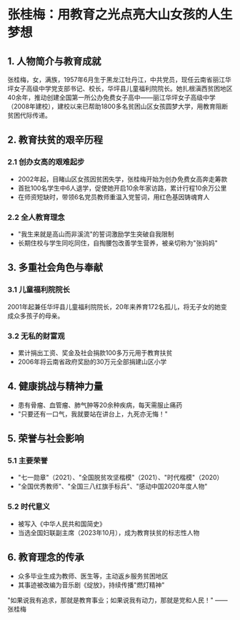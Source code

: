 # 张桂梅：用教育之光点亮大山女孩的人生梦想

## 1. 人物简介与教育成就
张桂梅，女，满族，1957年6月生于黑龙江牡丹江，中共党员，现任云南省丽江华坪女子高级中学党支部书记、校长，华坪县儿童福利院院长。她扎根滇西贫困地区40余年，推动创建全国第一所公办免费女子高中——丽江华坪女子高级中学（2008年建校），建校以来已帮助1800多名贫困山区女孩圆梦大学，用教育阻断贫困代际传递。

## 2. 教育扶贫的艰辛历程

### 2.1 创办女高的艰难起步
- 2002年起，目睹山区女孩因贫困失学，张桂梅开始为创办免费女高奔走筹款
- 首批100名学生中6人退学，促使她开启10余年家访路，累计行程10余万公里
- 在师资短缺时，带领6名党员教师重温入党誓词，用红色基因铸魂育人

### 2.2 全人教育理念
- "我生来就是高山而非溪流"的誓词激励学生突破自我限制
- 长期住校与学生同吃同住，自掏腰包改善学生营养，被亲切称为"张妈妈"

## 3. 多重社会角色与奉献

### 3.1 儿童福利院院长
2001年起兼任华坪县儿童福利院院长，20年来养育172名孤儿，将无子女的她变成众多孩子的母亲。

### 3.2 无私的财富观
- 累计捐出工资、奖金及社会捐款100多万元用于教育扶贫
- 2006年将云南省政府奖励的30万元全部捐建山区小学

## 4. 健康挑战与精神力量
- 患有骨瘤、血管瘤、肺气肿等20余种疾病，每天需服止痛药
- "只要还有一口气，我就要站在讲台上，九死亦无悔！"

## 5. 荣誉与社会影响

### 5.1 主要荣誉
- "七一勋章"（2021）、"全国脱贫攻坚楷模"（2021）、"时代楷模"（2020）
- "全国优秀教师"、"全国三八红旗手标兵"、"感动中国2020年度人物"

### 5.2 时代意义
- 被写入《中华人民共和国简史》
- 当选全国妇联副主席（2023年10月），成为教育扶贫的标志性人物

## 6. 教育理念的传承
- 众多毕业生成为教师、医生等，主动返乡服务贫困地区
- 其事迹被改编为音乐剧《绽放》，持续传播"燃灯精神"

"如果说我有追求，那就是教育事业；如果说我有动力，那就是党和人民！" ——张桂梅
